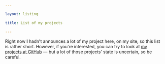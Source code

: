 ```yaml
---

layout: listing

title: List of my projects

---
```


Right now I hadn't announces a lot of my project here, on my site, so this list is rather short. However, if you're interested, you can try to look at [my projects at GitHub](https://github.com/kizu) — but a lot of those projects' state is uncertain, so be careful.